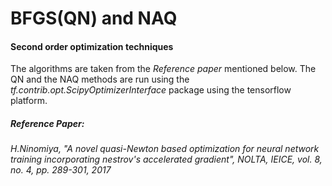 # BFGS(QN) and NAQ
#### Second order optimization techniques

  The algorithms are taken from the *Reference paper* mentioned below. 
  The QN and the NAQ methods are run using the _tf.contrib.opt.ScipyOptimizerInterface_ package using the tensorflow platform.







##### Reference Paper: 
###### H.Ninomiya, "A novel quasi-Newton based optimization for neural network training incorporating nestrov's accelerated gradient", NOLTA, IEICE, vol. 8, no. 4, pp. 289-301, 2017

